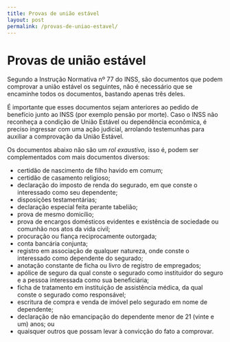 ```yaml
---
title: Provas de união estável
layout: post
permalink: /provas-de-uniao-estavel/
---
```


# Provas de união estável

  Segundo a Instrução Normativa nº 77 do INSS, são documentos que podem comprovar a união estável os seguintes, não é necessário que se encaminhe todos os documentos, bastando apenas três deles.

  É importante que esses documentos sejam anteriores ao pedido de benefício junto ao INSS (por exemplo pensão por morte). Caso o INSS não reconheça a condição de União Estável ou dependência econômica, é preciso ingressar com uma ação judicial, arrolando testemunhas para auxiliar a comprovação da União Estável.

  Os documentos abaixo não são um *rol exaustivo,* isso é, podem ser complementados com mais documentos diversos:

* certidão de nascimento de filho havido em comum;
* certidão de casamento religioso;
* declaração do imposto de renda do segurado, em que conste o interessado como seu dependente;
* disposições testamentárias;
* declaração especial feita perante tabelião;
* prova de mesmo domicílio;
* prova de encargos domésticos evidentes e existência de sociedade ou comunhão nos atos da vida civil;
* procuração ou fiança reciprocamente outorgada;
* conta bancária conjunta;
* registro em associação de qualquer natureza, onde conste o interessado como dependente do segurado;
* anotação constante de ficha ou livro de registro de empregados;
* apólice de seguro da qual conste o segurado como instituidor do seguro e a pessoa interessada como sua beneficiária;
* ficha de tratamento em instituição de assistência médica, da qual conste o segurado como responsável;
* escritura de compra e venda de imóvel pelo segurado em nome de dependente;
* declaração de não emancipação do dependente menor de 21 (vinte e um) anos; ou
* quaisquer outros que possam levar à convicção do fato a comprovar.
